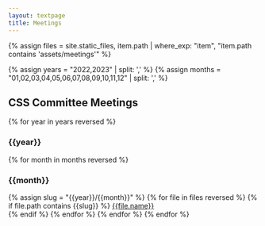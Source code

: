 ```yaml
---
layout: textpage
title: Meetings
---
```


<!-- PATH FORMAT:  assets/agendas/YYYY/MM/DD -->

{% assign files = site.static_files, item.path | where_exp: "item", "item.path contains 'assets/meetings'" %}

{% assign years = "2022,2023" | split: ',' %}
{% assign months = "01,02,03,04,05,06,07,08,09,10,11,12" | split: ',' %}

<h2>CSS Committee Meetings</h2>

<p>

{% for year in years reversed %}
    <h3>{{year}}</h3>
    {% for month in months reversed %}
        <h3>{{month}}</h3>
        {% assign slug = "{{year}}/{{month}}" %}
        {% for file in files reversed %}
            {% if file.path contains {{slug}} %}
                <a href='{{file.path}}'>{{file.name}}</a><br>
            {% endif %}
        {% endfor %}
    {% endfor %}
{% endfor %}

</p>
